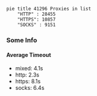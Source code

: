 
```mermaid
pie title 41296 Proxies in list
    "HTTP" : 28455
    "HTTPS": 10857
    "SOCKS" : 9151
```

### Some Info
#### Average Timeout

- mixed: 4.1s
- http: 2.3s
- https: 8.1s
- socks: 6.4s